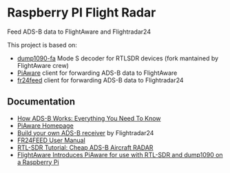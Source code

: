 # Raspberry PI Flight Radar

Feed ADS-B data to FlightAware and Flightradar24

This project is based on:

- [dump1090-fa](https://github.com/flightaware/dump1090) Mode S decoder for RTLSDR devices (fork mantained by FlightAware crew)
- [PiAware](https://github.com/flightaware/piaware) client for forwarding ADS-B data to FlightAware
- [fr24feed](https://www.flightradar24.com/share-your-data) client for forwarding ADS-B data to Flightradar24

## Documentation

- [How ADS-B Works: Everything You Need To Know](https://simpleflying.com/ads-b-complete-guide/)
- [PiAware Homepage](https://www.flightaware.com/adsb/piaware/)
- [Build your own ADS-B receiver](https://www.flightradar24.com/build-your-own) by Flightradar24
- [FR24FEED User Manual](https://repo-feed.flightradar24.com/fr24feed-manual.pdf)
- [RTL-SDR Tutorial: Cheap ADS-B Aircraft RADAR](https://www.rtl-sdr.com/adsb-aircraft-radar-with-rtl-sdr/)
- [FlightAware Introduces PiAware for use with RTL-SDR and dump1090 on a Raspberry Pi](https://www.rtl-sdr.com/flightaware-introduces-piaware-use-rtl-sdr-dump1090-raspberry-pi/)
